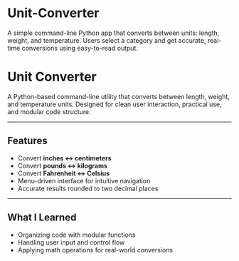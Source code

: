 # Unit-Converter
A simple command-line Python app that converts between units: length, weight, and temperature. Users select a category and get accurate, real-time conversions using easy-to-read output.
#  Unit Converter

A Python-based command-line utility that converts between length, weight, and temperature units. Designed for clean user interaction, practical use, and modular code structure.

---

##  Features

-  Convert **inches ↔ centimeters**
-  Convert **pounds ↔ kilograms**
-  Convert **Fahrenheit ↔ Celsius**
-  Menu-driven interface for intuitive navigation
-  Accurate results rounded to two decimal places

---

##  What I Learned

- Organizing code with modular functions
- Handling user input and control flow
- Applying math operations for real-world conversions
